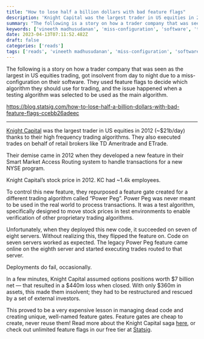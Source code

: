 ```yaml
---
title: "How to lose half a billion dollars with bad feature flags"
description: 'Knight Capital was the largest trader in US equities in 2012 (~$21b/day) thanks to their high frequency trading algorithms. Poor use of feature flags caused their demise.'
summary: "The following is a story on how a trader company that was seen as the largest in US equities trading, got insolvent from day to night due to a miss-configuration on their software. They used feature flags to decide which algorithm they should use for trading, and the issue happened when a testing algorithm was selected to be used as the main algorithm."
keywords: ['vineeth madhusudanan', 'miss-configuration', 'software', 'trading', 'knight capital', 'feature flag']
date: 2023-04-13T07:11:52.482Z
draft: false
categories: ['reads']
tags: ['reads', 'vineeth madhusudanan', 'miss-configuration', 'software', 'trading', 'knight capital', 'feature flag']
---
```


The following is a story on how a trader company that was seen as the largest in US equities trading, got insolvent from day to night due to a miss-configuration on their software. They used feature flags to decide which algorithm they should use for trading, and the issue happened when a testing algorithm was selected to be used as the main algorithm.

https://blog.statsig.com/how-to-lose-half-a-billion-dollars-with-bad-feature-flags-ccebb26adeec

---

[Knight Capital](https://en.wikipedia.org/wiki/Knight_Capital_Group) was the largest trader in US equities in 2012 (~$21b/day) thanks to their high frequency trading algorithms. They also executed trades on behalf of retail brokers like TD Ameritrade and ETrade.

Their demise came in 2012 when they developed a new feature in their Smart Market Access Routing system to handle transactions for a new NYSE program.

Knight Capital’s stock price in 2012. KC had ~1.4k employees.

To control this new feature, they repurposed a feature gate created for a different trading algorithm called “Power Peg”. Power Peg was never meant to be used in the real world to process transactions. It was a test algorithm, specifically designed to move stock prices in test environments to enable verification of other proprietary trading algorithms.

Unfortunately, when they deployed this new code, it succeeded on seven of eight servers. Without realizing this, they flipped the feature on. Code on seven servers worked as expected. The legacy Power Peg feature came online on the eighth server and started executing trades routed to that server.

Deployments do fail, occasionally.

In a few minutes, Knight Capital assumed options positions worth $7 billion net — that resulted in a $440m loss when closed. With only $360m in assets, this made them insolvent; they had to be restructured and rescued by a set of external investors.

This proved to be a very expensive lesson in managing dead code and creating unique, well-named feature gates. Feature gates are cheap to create, never reuse them! Read more about the Knight Capital saga [here](https://www.henricodolfing.com/2019/06/project-failure-case-study-knight-capital.html), or check out unlimited feature flags in our free tier at [Statsig](https://www.statsig.com).